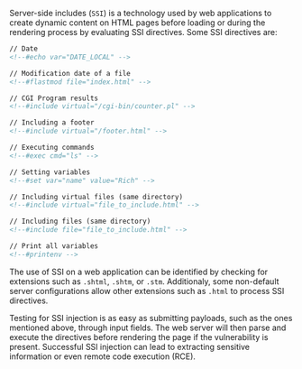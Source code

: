 Server-side includes (`SSI`) is a technology used by web applications to create dynamic content on HTML pages before loading or during the rendering process by evaluating SSI directives. Some SSI directives are:
```html
// Date
<!--#echo var="DATE_LOCAL" -->

// Modification date of a file
<!--#flastmod file="index.html" -->

// CGI Program results
<!--#include virtual="/cgi-bin/counter.pl" -->

// Including a footer
<!--#include virtual="/footer.html" -->

// Executing commands
<!--#exec cmd="ls" -->

// Setting variables
<!--#set var="name" value="Rich" -->

// Including virtual files (same directory)
<!--#include virtual="file_to_include.html" -->

// Including files (same directory)
<!--#include file="file_to_include.html" -->

// Print all variables
<!--#printenv -->
```
The use of SSI on a web application can be identified by checking for extensions such as `.shtml`, `.shtm`, or `.stm`. Additionaly, some non-default server configurations allow other extensions such as `.html` to process SSI directives.

Testing for SSI injection is as easy as submitting payloads, such as the ones mentioned above, through input fields. The web server will then parse and execute the directives before rendering the page if the vulnerability is present. Successful SSI injection can lead to extracting sensitive information or even remote code execution (RCE).